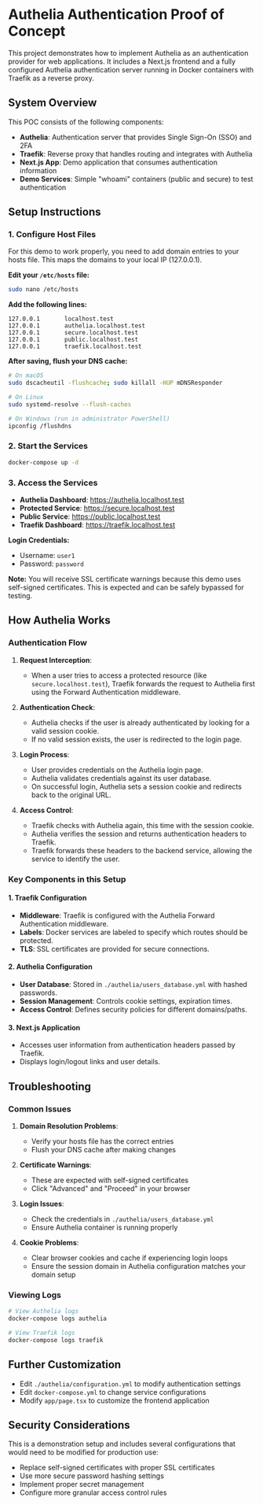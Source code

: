 # Authelia Authentication Proof of Concept

This project demonstrates how to implement Authelia as an authentication provider for web applications. It includes a Next.js frontend and a fully configured Authelia authentication server running in Docker containers with Traefik as a reverse proxy.

## System Overview

This POC consists of the following components:

- **Authelia**: Authentication server that provides Single Sign-On (SSO) and 2FA
- **Traefik**: Reverse proxy that handles routing and integrates with Authelia
- **Next.js App**: Demo application that consumes authentication information
- **Demo Services**: Simple "whoami" containers (public and secure) to test authentication

## Setup Instructions

### 1. Configure Host Files

For this demo to work properly, you need to add domain entries to your hosts file. This maps the domains to your local IP (127.0.0.1).

**Edit your `/etc/hosts` file:**

```bash
sudo nano /etc/hosts
```

**Add the following lines:**

```
127.0.0.1       localhost.test
127.0.0.1       authelia.localhost.test
127.0.0.1       secure.localhost.test
127.0.0.1       public.localhost.test
127.0.0.1       traefik.localhost.test
```

**After saving, flush your DNS cache:**

```bash
# On macOS
sudo dscacheutil -flushcache; sudo killall -HUP mDNSResponder

# On Linux
sudo systemd-resolve --flush-caches

# On Windows (run in administrator PowerShell)
ipconfig /flushdns
```

### 2. Start the Services

```bash
docker-compose up -d
```

### 3. Access the Services

- **Authelia Dashboard**: https://authelia.localhost.test
- **Protected Service**: https://secure.localhost.test
- **Public Service**: https://public.localhost.test
- **Traefik Dashboard**: https://traefik.localhost.test

**Login Credentials:**
- Username: `user1`
- Password: `password`

**Note:** You will receive SSL certificate warnings because this demo uses self-signed certificates. This is expected and can be safely bypassed for testing.

## How Authelia Works

### Authentication Flow

1. **Request Interception**: 
   - When a user tries to access a protected resource (like `secure.localhost.test`), Traefik forwards the request to Authelia first using the Forward Authentication middleware.

2. **Authentication Check**:
   - Authelia checks if the user is already authenticated by looking for a valid session cookie.
   - If no valid session exists, the user is redirected to the login page.

3. **Login Process**:
   - User provides credentials on the Authelia login page.
   - Authelia validates credentials against its user database.
   - On successful login, Authelia sets a session cookie and redirects back to the original URL.

4. **Access Control**:
   - Traefik checks with Authelia again, this time with the session cookie.
   - Authelia verifies the session and returns authentication headers to Traefik.
   - Traefik forwards these headers to the backend service, allowing the service to identify the user.

### Key Components in this Setup

#### 1. Traefik Configuration

- **Middleware**: Traefik is configured with the Authelia Forward Authentication middleware.
- **Labels**: Docker services are labeled to specify which routes should be protected.
- **TLS**: SSL certificates are provided for secure connections.

#### 2. Authelia Configuration

- **User Database**: Stored in `./authelia/users_database.yml` with hashed passwords.
- **Session Management**: Controls cookie settings, expiration times.
- **Access Control**: Defines security policies for different domains/paths.

#### 3. Next.js Application

- Accesses user information from authentication headers passed by Traefik.
- Displays login/logout links and user details.

## Troubleshooting

### Common Issues

1. **Domain Resolution Problems**:
   - Verify your hosts file has the correct entries
   - Flush your DNS cache after making changes

2. **Certificate Warnings**:
   - These are expected with self-signed certificates
   - Click "Advanced" and "Proceed" in your browser

3. **Login Issues**:
   - Check the credentials in `./authelia/users_database.yml`
   - Ensure Authelia container is running properly

4. **Cookie Problems**:
   - Clear browser cookies and cache if experiencing login loops
   - Ensure the session domain in Authelia configuration matches your domain setup

### Viewing Logs

```bash
# View Authelia logs
docker-compose logs authelia

# View Traefik logs
docker-compose logs traefik
```

## Further Customization

- Edit `./authelia/configuration.yml` to modify authentication settings
- Edit `docker-compose.yml` to change service configurations
- Modify `app/page.tsx` to customize the frontend application

## Security Considerations

This is a demonstration setup and includes several configurations that would need to be modified for production use:

- Replace self-signed certificates with proper SSL certificates
- Use more secure password hashing settings
- Implement proper secret management
- Configure more granular access control rules
